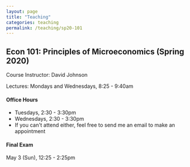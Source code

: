 ```yaml
---
layout: page
title: "Teaching"
categories: teaching
permalink: /teaching/sp20-101
---
```


## Econ 101: Principles of Microeconomics (Spring 2020)

Course Instructor: David Johnson

Lectures: Mondays and Wednesdays, 8:25 - 9:40am

#### Office Hours

* Tuesdays, 2:30 - 3:30pm
* Wednesdays, 2:30 - 3:30pm
* If you can't attend either, feel free to send me an email to make an appointment

#### Final Exam
May 3 (Sun), 12:25 - 2:25pm